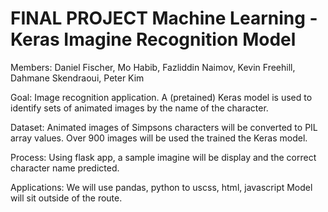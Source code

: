 # FINAL PROJECT Machine Learning - Keras Imagine Recognition Model
Members: Daniel Fischer, Mo Habib, Fazliddin Naimov, Kevin Freehill, Dahmane Skendraoui, Peter Kim

Goal:
Image recognition application.
A (pretained) Keras model is used to identify sets of animated images by the name of the character.

Dataset:
Animated images of Simpsons characters will be converted to PIL array values. Over 900 images will be used the trained the Keras model.

Process:
Using flask app, a sample imagine will be display and the correct character name predicted.

Applications:
We will use pandas, python to uscss, html, javascript
Model will sit outside of the route.


